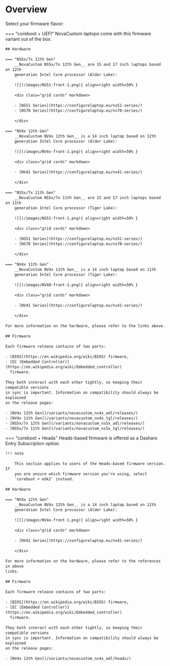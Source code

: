 # Overview

Select your firmware flavor:

=== "coreboot + UEFI"
    NovaCustom laptops come with this firmware variant out of the box.

    ## Hardware

    === "NS5x/7x 12th Gen"
        __NovaCustom NS5x/7x 12th Gen__ are 15 and 17 inch laptops based on 12th
        generation Intel Core processor (Alder Lake):

        ![](/images/NS51-front-1.png){ align=right width=50% }

        <div class="grid cards" markdown>

        - [NS51 Series](https://configurelaptop.eu/ns51-series/)
        - [NS70 Series](https://configurelaptop.eu/ns70-series/)

        </div>

    === "NV4x 12th Gen"
        __NovaCustom NV4x 12th Gen__ is a 14 inch laptop based on 12th
        generation Intel Core processor (Alder Lake):

        ![](/images/NV4x-front-1.png){ align=right width=50% }

        <div class="grid cards" markdown>

        - [NV41 Series](https://configurelaptop.eu/nv41-series/)

        </div>

    === "NS5x/7x 11th Gen"
        __NovaCustom NS5x/7x 11th Gen__ are 15 and 17 inch laptops based on 11th
        generation Intel Core processor (Tiger Lake):

        ![](/images/NS51-front-1.png){ align=right width=50% }

        <div class="grid cards" markdown>

        - [NS51 Series](https://configurelaptop.eu/ns51-series/)
        - [NS70 Series](https://configurelaptop.eu/ns70-series/)

        </div>

    === "NV4x 11th Gen"
        __NovaCustom NV4x 11th Gen__ is a 14 inch laptop based on 11th
        generation Intel Core processor (Tiger Lake):

        ![](/images/NV40-front-1.png){ align=right width=50% }

        <div class="grid cards" markdown>

        - [NV41 Series](https://configurelaptop.eu/nv41-series/)

        </div>

    For more information on the hardware, please refer to the links above.

    ## Firmware

    Each firmware release contains of two parts:

    - [BIOS](https://en.wikipedia.org/wiki/BIOS) firmware,
    - [EC (Embedded Controller)](https://en.wikipedia.org/wiki/Embedded_controller)
      firmware.

    They both interact with each other tightly, so keeping their compatible versions
    in sync is important. Information on compatibility should always be explained
    on the release pages:

    - [NV4x 12th Gen](/variants/novacustom_nv4x_adl/releases/)
    - [NV4x 11th Gen](/variants/novacustom_nv4x_tgl/releases/)
    - [NS5x/7x 12th Gen](/variants/novacustom_ns5x_adl/releases/)
    - [NS5x/7x 11th Gen](/variants/novacustom_ns5x_tgl/releases/)

=== "coreboot + Heads"
    Heads-based firmware is offered as a Dasharo Entry Subscription option.

    !!! note

        This section applies to users of the Heads-based firmware version. If
        you are unsure which firmware version you're using, select
        `coreboot + edk2` instead.

    ## Hardware

    === "NV4x 12th Gen"
        __NovaCustom NV4x 12th Gen__ is a 14 inch laptop based on 12th
        generation Intel Core processor (Alder Lake):

        ![](/images/NV4x-front-1.png){ align=right width=50% }

        <div class="grid cards" markdown>

        - [NV41 Series](https://configurelaptop.eu/nv41-series/)

        </div>

    For more information on the hardware, please refer to the references in above
    links.

    ## Firmware

    Each firmware release contains of two parts:

    - [BIOS](https://en.wikipedia.org/wiki/BIOS) firmware,
    - [EC (Embedded Controller)](https://en.wikipedia.org/wiki/Embedded_controller)
      firmware.

    They both interact with each other tightly, so keeping their compatible versions
    in sync is important. Information on compatibility should always be explained
    on the release pages:

    - [NV4x 12th Gen](/variants/novacustom_nv4x_adl/heads/)
